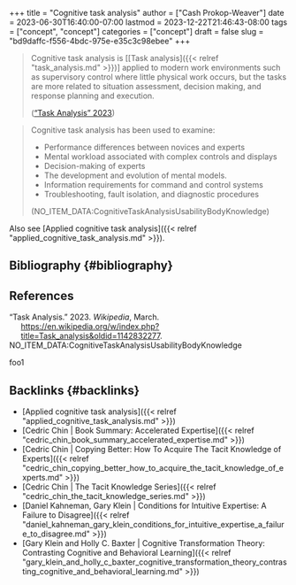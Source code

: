 +++
title = "Cognitive task analysis"
author = ["Cash Prokop-Weaver"]
date = 2023-06-30T16:40:00-07:00
lastmod = 2023-12-22T21:46:43-08:00
tags = ["concept", "concept"]
categories = ["concept"]
draft = false
slug = "bd9daffc-f556-4bdc-975e-e35c3c98ebee"
+++

> Cognitive task analysis is [[Task analysis]({{< relref "task_analysis.md" >}})] applied to modern work environments such as supervisory control where little physical work occurs, but the tasks are more related to situation assessment, decision making, and response planning and execution.
>
> (<a href="#citeproc_bib_item_1">“Task Analysis” 2023</a>)

<!--quoteend-->

> Cognitive task analysis has been used to examine:
>
> -   Performance differences between novices and experts
> -   Mental workload associated with complex controls and displays
> -   Decision-making of experts
> -   The development and evolution of mental models.
> -   Information requirements for command and control systems
> -   Troubleshooting, fault isolation, and diagnostic procedures
>
> (NO_ITEM_DATA:CognitiveTaskAnalysisUsabilityBodyKnowledge)

Also see [Applied cognitive task analysis]({{< relref "applied_cognitive_task_analysis.md" >}}).


## Bibliography {#bibliography}

## References

<style>.csl-entry{text-indent: -1.5em; margin-left: 1.5em;}</style><div class="csl-bib-body">
  <div class="csl-entry"><a id="citeproc_bib_item_1"></a>“Task Analysis.” 2023. <i>Wikipedia</i>, March. <a href="https://en.wikipedia.org/w/index.php?title=Task_analysis&oldid=1142832277">https://en.wikipedia.org/w/index.php?title=Task_analysis&#38;oldid=1142832277</a>.</div>
  <div class="csl-entry">NO_ITEM_DATA:CognitiveTaskAnalysisUsabilityBodyKnowledge</div>
</div>

foo1


## Backlinks {#backlinks}

-   [Applied cognitive task analysis]({{< relref "applied_cognitive_task_analysis.md" >}})
-   [Cedric Chin | Book Summary: Accelerated Expertise]({{< relref "cedric_chin_book_summary_accelerated_expertise.md" >}})
-   [Cedric Chin | Copying Better: How To Acquire The Tacit Knowledge of Experts]({{< relref "cedric_chin_copying_better_how_to_acquire_the_tacit_knowledge_of_experts.md" >}})
-   [Cedric Chin | The Tacit Knowledge Series]({{< relref "cedric_chin_the_tacit_knowledge_series.md" >}})
-   [Daniel Kahneman, Gary Klein | Conditions for Intuitive Expertise: A Failure to Disagree]({{< relref "daniel_kahneman_gary_klein_conditions_for_intuitive_expertise_a_failure_to_disagree.md" >}})
-   [Gary Klein and Holly C. Baxter | Cognitive Transformation Theory: Contrasting Cognitive and Behavioral Learning]({{< relref "gary_klein_and_holly_c_baxter_cognitive_transformation_theory_contrasting_cognitive_and_behavioral_learning.md" >}})
